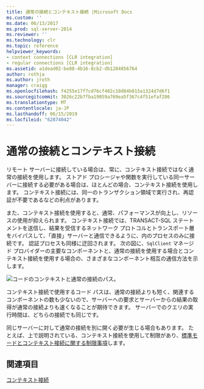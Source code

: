 ```yaml
---
title: 通常の接続とコンテキスト接続 |Microsoft Docs
ms.custom: ''
ms.date: 06/13/2017
ms.prod: sql-server-2014
ms.reviewer: ''
ms.technology: clr
ms.topic: reference
helpviewer_keywords:
- context connections [CLR integration]
- regular connections [CLR integration]
ms.assetid: a1dead02-be88-4b16-8cb2-db1284856764
author: rothja
ms.author: jroth
manager: craigg
ms.openlocfilehash: f4255e17f7cd76cf402c10d84b015a1324d7d6f1
ms.sourcegitcommit: 3026c22b7fba19059a769ea5f367c4f51efaf286
ms.translationtype: MT
ms.contentlocale: ja-JP
ms.lasthandoff: 06/15/2019
ms.locfileid: "62874042"
---
```

# <a name="regular-vs-context-connections"></a>通常の接続とコンテキスト接続
  リモート サーバーに接続している場合は、常に、コンテキスト接続ではなく通常の接続を使用します。 ストアド プロシージャや関数を実行している同一サーバーに接続する必要がある場合は、ほとんどの場合、コンテキスト接続を使用します。 コンテキスト接続には、同一のトランザクション領域で実行され、再認証が不要であるなどの利点があります。  
  
 また、コンテキスト接続を使用すると、通常、パフォーマンスが向上し、リソースの使用が抑えられます。 コンテキスト接続では、TRANSACT-SQL ステートメントを送信し、結果を受信するネットワーク プロトコルとトランスポート層をバイパスして、「直接」サーバーと通信できるように、内のプロセスのみに接続です。 認証プロセスも同様に迂回されます。 次の図に、`SqlClient` マネージド プロバイダーの主要なコンポーネントと、通常の接続を使用する場合とコンテキスト接続を使用する場合の、さまざまなコンポーネント相互の通信方法を示します。  
  
 ![コードのコンテキストと通常の接続のパス。](../../../database-engine/dev-guide/media/clrintdataaccess.gif "コンテキストと通常の接続のコード パス。")  
  
 コンテキスト接続で使用するコード パスは、通常の接続よりも短く、関連するコンポーネントの数も少ないので、サーバーへの要求とサーバーからの結果の取得が通常の接続よりも速くなることが期待できます。 サーバーでのクエリの実行時間は、どちらの接続でも同じです。  
  
 同じサーバーに対して通常の接続を別に開く必要が生じる場合もあります。 たとえば、上で説明されている、コンテキスト接続を使用して制限があり、[標準モードとコンテキスト接続に関する制限事項](context-connections-and-regular-connections-restrictions.md)します。  
  
## <a name="see-also"></a>関連項目  
 [コンテキスト接続](context-connection.md)  
  
  
